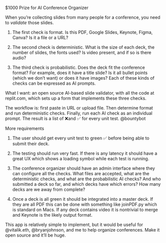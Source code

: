 $1000 Prize for AI Conference Organizer

When you’re collecting slides from many people for a conference, you need to _validate_ those slides.

1. The first check is format. Is this PDF, Google Slides, Keynote, Figma, Canva? Is it a file or a URL?

2. The second check is deterministic. What is the size of each deck, the number of slides, the fonts used? Is video present, and if so is there audio?

3. The third check is probabilistic. Does the deck fit the conference format? For example, does it have a title slide? Is it all bullet points (which we don’t want) or does it have images? Each of these kinds of checks can be expressed as AI prompts.

What I want: an open source AI-based slide validator, with all the code at replit.com, which sets up a form that implements these three checks.

The workflow is: first paste in URL or upload file. Then determine format and run deterministic checks. Finally, run each AI check as an individual prompt. The result is a list of ❌and ✅ for every unit test. @bountybot

More requirements

1. The user should get every unit test to green ✅ before being able to submit their deck.

2. The testing should run very fast. If there is any latency it should have a great UX which shows a loading symbol while each test is running.

3. The conference organizer should have an admin interface where they can configure all the checks. What files are accepted, what are the deterministic checks, and what are the probabilistic AI checks? And who submitted a deck so far, and which decks have which errors? How many decks are we away from complete?

4. Once a deck is all green it should be integrated into a master deck. If they are all PDF this can be done with something like joinPDF.py which is standard on Macs. If any deck contains video it is nontrivial to merge and Keynote is the likely output format.

This app is relatively simple to implement, but it would be useful for @vitalik.eth, @bryanjohnson, and me to help organize conferences. Make it open source and it’ll be huge.
